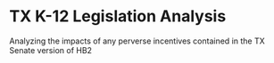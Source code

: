 
# TX K-12 Legislation Analysis

<!-- badges: start -->
<!-- badges: end -->

Analyzing the impacts of any perverse incentives contained in the TX Senate version of HB2


